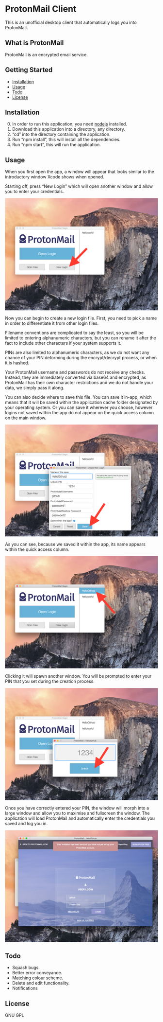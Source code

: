 ProtonMail Client
=================

This is an unofficial desktop client that automatically logs you into ProtonMail.

## What is ProtonMail

ProtonMail is an encrypted email service.

## Getting Started
- [Installation](#installation)
- [Usage](#usage)
- [Todo](#todo)
- [License](#license)

## Installation

0. In order to run this application, you need [nodejs](https://nodejs.org/en/) installed.
1. Download this application into a directory, any directory.
2. “cd” into the directory containing the application.
3. Run “npm install”, this will install all the dependencies.
4. Run “npm start”, this will run the application.

## Usage

When you first open the app, a window will appear that looks similar to the introductory window Xcode shows when opened.

Starting off, press “New Login” which will open another window and allow you to enter your credentials.

![Introductory Window](README_SS1.png)

Now you can begin to create a new login file. First, you need to pick a name in order to differentiate it from other login files.

Filename conventions are complicated to say the least, so you will be limited to entering alphanumeric characters, but you can rename it after the fact to include other characters if your system supports it.

PINs are also limited to alphanumeric characters, as we do not want any chance of your PIN deforming during the encrypt/decrypt process, or when it is hashed.

Your ProtonMail username and passwords do not receive any checks. Instead, they are immediately converted via base64 and encrypted, as ProtonMail has their own character restrictions and we do not handle your data, we simply pass it along.

You can also decide where to save this file. You can save it in-app, which means that it will be saved within the application cache folder designated by your operating system. Or you can save it wherever you choose, however logins not saved within the app do not appear on the quick access column on the main window.

![Creating A Login](README_SS2.png)

As you can see, because we saved it within the app, its name appears within the quick access column.

![Quick Access Column](README_SS3.png)

Clicking it will spawn another window. You will be prompted to enter your PIN that you set during the creation process.

![Unlocking Your Login](README_SS4.png)

Once you have correctly entered your PIN, the window will morph into a large window and allow you to maximise and fullscreen the window. The application will load ProtonMail and automatically enter the credentials you saved and log you in.

![Automatic Login](README_SS5.png)

## Todo

* Squash bugs.
* Better error conveyance.
* Matching colour scheme.
* Delete and edit functionality.
* Notifications

## License
GNU GPL
